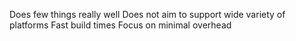 Does few things really well
Does not aim to support wide variety of platforms
Fast build times
Focus on minimal overhead
